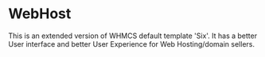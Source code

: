 # WebHost
This is an extended version of WHMCS default template 'Six'. 
It has a better User interface and better User Experience for Web Hosting/domain sellers.

